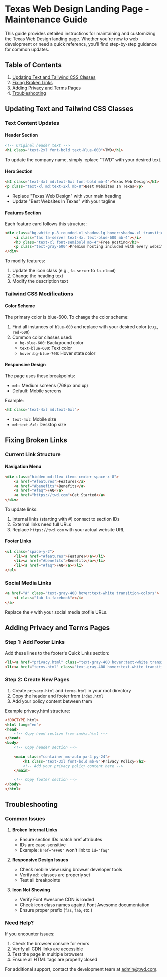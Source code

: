 # Texas Web Design Landing Page - Maintenance Guide

This guide provides detailed instructions for maintaining and customizing the Texas Web Design landing page. Whether you're new to web development or need a quick reference, you'll find step-by-step guidance for common updates.

## Table of Contents
1. [Updating Text and Tailwind CSS Classes](#updating-text-and-tailwind-css-classes)
2. [Fixing Broken Links](#fixing-broken-links)
3. [Adding Privacy and Terms Pages](#adding-privacy-and-terms-pages)
4. [Troubleshooting](#troubleshooting)

## Updating Text and Tailwind CSS Classes

### Text Content Updates

#### Header Section
```html
<!-- Original header text -->
<h1 class="text-2xl font-bold text-blue-600">TWD</h1>
```
To update the company name, simply replace "TWD" with your desired text.

#### Hero Section
```html
<h2 class="text-4xl md:text-6xl font-bold mb-4">Texas Web Design</h2>
<p class="text-xl md:text-2xl mb-8">Best Websites In Texas</p>
```
- Replace "Texas Web Design" with your main heading
- Update "Best Websites In Texas" with your tagline

#### Features Section
Each feature card follows this structure:
```html
<div class="bg-white p-8 rounded-xl shadow-lg hover:shadow-xl transition-shadow">
    <i class="fas fa-server text-4xl text-blue-600 mb-4"></i>
    <h3 class="text-xl font-semibold mb-4">Free Hosting</h3>
    <p class="text-gray-600">Premium hosting included with every website package</p>
</div>
```
To modify features:
1. Update the icon class (e.g., `fa-server` to `fa-cloud`)
2. Change the heading text
3. Modify the description text

### Tailwind CSS Modifications

#### Color Scheme
The primary color is blue-600. To change the color scheme:
1. Find all instances of `blue-600` and replace with your desired color (e.g., `red-600`)
2. Common color classes used:
   - `bg-blue-600`: Background color
   - `text-blue-600`: Text color
   - `hover:bg-blue-700`: Hover state color

#### Responsive Design
The page uses these breakpoints:
- `md:`: Medium screens (768px and up)
- Default: Mobile screens

Example:
```html
<h2 class="text-4xl md:text-6xl">
```
- `text-4xl`: Mobile size
- `md:text-6xl`: Desktop size

## Fixing Broken Links

### Current Link Structure

#### Navigation Menu
```html
<div class="hidden md:flex items-center space-x-8">
    <a href="#features">Features</a>
    <a href="#benefits">Benefits</a>
    <a href="#faq">FAQ</a>
    <a href="https://twd.com">Get Started</a>
</div>
```

To update links:
1. Internal links (starting with #) connect to section IDs
2. External links need full URLs
3. Replace `https://twd.com` with your actual website URL

#### Footer Links
```html
<ul class="space-y-2">
    <li><a href="#features">Features</a></li>
    <li><a href="#benefits">Benefits</a></li>
    <li><a href="#faq">FAQ</a></li>
</ul>
```

### Social Media Links
```html
<a href="#" class="text-gray-400 hover:text-white transition-colors">
    <i class="fab fa-facebook"></i>
</a>
```
Replace the `#` with your social media profile URLs.

## Adding Privacy and Terms Pages

### Step 1: Add Footer Links
Add these lines to the footer's Quick Links section:
```html
<li><a href="privacy.html" class="text-gray-400 hover:text-white transition-colors">Privacy Policy</a></li>
<li><a href="terms.html" class="text-gray-400 hover:text-white transition-colors">Terms of Service</a></li>
```

### Step 2: Create New Pages
1. Create `privacy.html` and `terms.html` in your root directory
2. Copy the header and footer from `index.html`
3. Add your policy content between them

Example privacy.html structure:
```html
<!DOCTYPE html>
<html lang="en">
<head>
    <!-- Copy head section from index.html -->
</head>
<body>
    <!-- Copy header section -->
    
    <main class="container mx-auto px-4 py-24">
        <h1 class="text-3xl font-bold mb-8">Privacy Policy</h1>
        <!-- Add your privacy policy content here -->
    </main>

    <!-- Copy footer section -->
</body>
</html>
```

## Troubleshooting

### Common Issues

1. **Broken Internal Links**
   - Ensure section IDs match href attributes
   - IDs are case-sensitive
   - Example: `href="#FAQ"` won't link to `id="faq"`

2. **Responsive Design Issues**
   - Check mobile view using browser developer tools
   - Verify `md:` classes are properly set
   - Test all breakpoints

3. **Icon Not Showing**
   - Verify Font Awesome CDN is loaded
   - Check icon class names against Font Awesome documentation
   - Ensure proper prefix (`fas`, `fab`, etc.)

### Need Help?
If you encounter issues:
1. Check the browser console for errors
2. Verify all CDN links are accessible
3. Test the page in multiple browsers
4. Ensure all HTML tags are properly closed

For additional support, contact the development team at admin@twd.com.